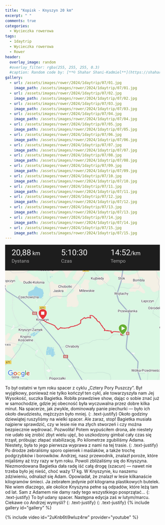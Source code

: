 ```yaml
---
title: "Kopisk - Knyszyn 20 km"
excerpt: " "
comments: true
categories:
  - Wycieczka rowerowa
tags:
  - 1daytrip
  - Wycieczka rowerowa
  - Rower
header:
  overlay_image: random
  #overlay_filter: rgba(255, 255, 255, 0.3)
  #caption: Random code by: [**© Shahar Shani-Kadmiel**](https://shaharkadmiel.github.io)"
gallery:
  - url: /assets/images/rower/2024/1daytrip/07/01.jpg
    image_path: /assets/images/rower/2024/1daytrip/07/01.jpg
  - url: /assets/images/rower/2024/1daytrip/07/02.jpg
    image_path: /assets/images/rower/2024/1daytrip/07/02.jpg
  - url: /assets/images/rower/2024/1daytrip/07/03.jpg
    image_path: /assets/images/rower/2024/1daytrip/07/03.jpg
  - url: /assets/images/rower/2024/1daytrip/07/04.jpg
    image_path: /assets/images/rower/2024/1daytrip/07/04.jpg
  - url: /assets/images/rower/2024/1daytrip/07/05.jpg
    image_path: /assets/images/rower/2024/1daytrip/07/05.jpg
  - url: /assets/images/rower/2024/1daytrip/07/06.jpg
    image_path: /assets/images/rower/2024/1daytrip/07/06.jpg
  - url: /assets/images/rower/2024/1daytrip/07/07.jpg
    image_path: /assets/images/rower/2024/1daytrip/07/07.jpg
  - url: /assets/images/rower/2024/1daytrip/07/08.jpg
    image_path: /assets/images/rower/2024/1daytrip/07/08.jpg
  - url: /assets/images/rower/2024/1daytrip/07/09.jpg
    image_path: /assets/images/rower/2024/1daytrip/07/09.jpg
  - url: /assets/images/rower/2024/1daytrip/07/10.jpg
    image_path: /assets/images/rower/2024/1daytrip/07/10.jpg
  - url: /assets/images/rower/2024/1daytrip/07/11.jpg
    image_path: /assets/images/rower/2024/1daytrip/07/11.jpg
  - url: /assets/images/rower/2024/1daytrip/07/12.jpg
    image_path: /assets/images/rower/2024/1daytrip/07/12.jpg
  - url: /assets/images/rower/2024/1daytrip/07/13.jpg
    image_path: /assets/images/rower/2024/1daytrip/07/13.jpg
  - url: /assets/images/rower/2024/1daytrip/07/14.jpg
    image_path: /assets/images/rower/2024/1daytrip/07/14.jpg
  - url: /assets/images/rower/2024/1daytrip/07/15.jpg
    image_path: /assets/images/rower/2024/1daytrip/07/15.jpg
---
```

[![mapka](/assets/images/rower/2024/1daytrip/07/mapka.png)](https://connect.garmin.com/modern/activity/17503303597)

To był ostatni w tym roku spacer z cyklu „Cztery Pory Puszczy”. Był wyjątkowy, ponieważ nie tylko kończył ten cykl, ale towarzyszyła nam Jej Wysokość, suczka Bagietka. Robiła prawdziwe show, dając o sobie znać już w samochodzie, gdzie jej obecność była wyczuwalna przez dobre kilka minut. Na spacerze, jak zwykle, dominowały panie piechurki — było ich około dwudziestu, mężczyzn było mniej.
{: .text-justify}
Około godziny dziewiątej ruszyliśmy na wielki spacer. Ale zaraz, stop! Bagietka musiała najpierw sprawdzić, czy w lesie nie ma złych stworzeń i czy można bezpiecznie wędrować. Pozwoliła! Potem wypuściłem drona, ale niestety nie udało się zrobić zbyt wielu ujęć, bo uszkodzony gimbal cały czas się trząsł, próbując złapać stabilizację. Po kilometrze zgubiliśmy Adama. Niestety, była to jego pierwsza wyprawa z nami na tej trasie.
{: .text-justify}
Po drodze zebraliśmy sporo opieniek i maślaków, a także trochę podgrzybków i borowików. Andrzej, nasz przewodnik, znalazł poroże, które mijaliśmy aż trzy razy w tym roku. Powoli zbliżaliśmy się do Knyszyna. Niezmordowana Bagietka dała radę iść całą drogę (szacun) — nawet nie trzeba było jej nieść, choć waży 17 kg. W Knyszynie, ku naszemu zdziwieniu, odnalazł się Adam. Opowiadał, że znalazł w lesie kilkanaście kilogramów śmieci. Ja zebrałem jedynie pół kilograma plastikowych butelek. Nie wiem dlaczego, ale okolice Knyszyna pełne są odpadów, które leżą tam od lat. Sam z Adamem nie damy rady tego wszystkiego posprzątać...
{: .text-justify}
To był udany spacer. Następna edycja zaś w lutym/marcu. Ciekawe co Andrzej wymyśli?
{: .text-justify}
{: .text-justify}
{% include gallery id="gallery" %}

{% include video id="2uKnb6ti9wluz4rw" provider="youtube" %}
